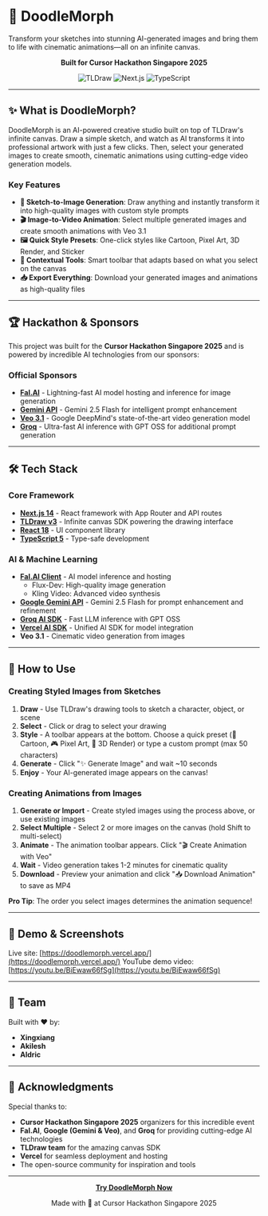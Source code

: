 # 🎨 DoodleMorph

Transform your sketches into stunning AI-generated images and bring them to life with cinematic animations—all on an infinite canvas.

<div align="center">

**Built for Cursor Hackathon Singapore 2025**

![TLDraw](https://img.shields.io/badge/TLDraw-v3.14.2-blue)
![Next.js](https://img.shields.io/badge/Next.js-14-black)
![TypeScript](https://img.shields.io/badge/TypeScript-5-blue)

</div>

---

## ✨ What is DoodleMorph?

DoodleMorph is an AI-powered creative studio built on top of TLDraw's infinite canvas. Draw a simple sketch, and watch as AI transforms it into professional artwork with just a few clicks. Then, select your generated images to create smooth, cinematic animations using cutting-edge video generation models.

### Key Features

- **🎨 Sketch-to-Image Generation**: Draw anything and instantly transform it into high-quality images with custom style prompts
- **🎬 Image-to-Video Animation**: Select multiple generated images and create smooth animations with Veo 3.1
- **🖼️ Quick Style Presets**: One-click styles like Cartoon, Pixel Art, 3D Render, and Sticker
- **🎯 Contextual Tools**: Smart toolbar that adapts based on what you select on the canvas
- **📥 Export Everything**: Download your generated images and animations as high-quality files

---

## 🏆 Hackathon & Sponsors

This project was built for the **Cursor Hackathon Singapore 2025** and is powered by incredible AI technologies from our sponsors:

### Official Sponsors

- **[Fal.AI](https://fal.ai)** - Lightning-fast AI model hosting and inference for image generation
- **[Gemini API](https://ai.google.dev/gemini-api)** - Gemini 2.5 Flash for intelligent prompt enhancement
- **[Veo 3.1](https://deepmind.google/technologies/veo/)** - Google DeepMind's state-of-the-art video generation model
- **[Groq](https://groq.com)** - Ultra-fast AI inference with GPT OSS for additional prompt generation

---

## 🛠️ Tech Stack

### Core Framework

- **[Next.js 14](https://nextjs.org)** - React framework with App Router and API routes
- **[TLDraw v3](https://tldraw.dev)** - Infinite canvas SDK powering the drawing interface
- **[React 18](https://react.dev)** - UI component library
- **[TypeScript 5](https://www.typescriptlang.org)** - Type-safe development

### AI & Machine Learning

- **[Fal.AI Client](https://fal.ai)** - AI model inference and hosting
  - Flux-Dev: High-quality image generation
  - Kling Video: Advanced video synthesis
- **[Google Gemini API](https://ai.google.dev/gemini-api)** - Gemini 2.5 Flash for prompt enhancement and refinement
- **[Groq AI SDK](https://groq.com)** - Fast LLM inference with GPT OSS
- **[Vercel AI SDK](https://sdk.vercel.ai)** - Unified AI SDK for model integration
- **Veo 3.1** - Cinematic video generation from images

---

## 📖 How to Use

### Creating Styled Images from Sketches

1. **Draw** - Use TLDraw's drawing tools to sketch a character, object, or scene
2. **Select** - Click or drag to select your drawing
3. **Style** - A toolbar appears at the bottom. Choose a quick preset (🎨 Cartoon, 🎮 Pixel Art, 🌟 3D Render) or type a custom prompt (max 50 characters)
4. **Generate** - Click "✨ Generate Image" and wait ~10 seconds
5. **Enjoy** - Your AI-generated image appears on the canvas!

### Creating Animations from Images

1. **Generate or Import** - Create styled images using the process above, or use existing images
2. **Select Multiple** - Select 2 or more images on the canvas (hold Shift to multi-select)
3. **Animate** - The animation toolbar appears. Click "🎬 Create Animation with Veo"
4. **Wait** - Video generation takes 1-2 minutes for cinematic quality
5. **Download** - Preview your animation and click "📥 Download Animation" to save as MP4

**Pro Tip**: The order you select images determines the animation sequence!

---

## 🎥 Demo & Screenshots

Live site: [https://doodlemorph.vercel.app/](https://doodlemorph.vercel.app/)
YouTube demo video: [https://youtu.be/BiEwaw66fSg](https://youtu.be/BiEwaw66fSg)

---

## 👥 Team

Built with ❤️ by:

- **Xingxiang**
- **Akilesh**
- **Aldric**

---

## 🙏 Acknowledgments

Special thanks to:

- **Cursor Hackathon Singapore 2025** organizers for this incredible event
- **Fal.AI**, **Google (Gemini & Veo)**, and **Groq** for providing cutting-edge AI technologies
- **TLDraw team** for the amazing canvas SDK
- **Vercel** for seamless deployment and hosting
- The open-source community for inspiration and tools

---

<div align="center">

**[Try DoodleMorph Now](https://doodlemorph.vercel.app/)**

Made with 🎨 at Cursor Hackathon Singapore 2025

</div>

